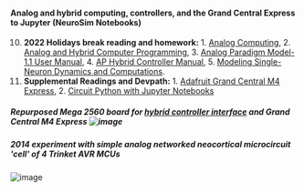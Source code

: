 
#### **Analog and hybrid computing, controllers, and the Grand Central Express to Jupyter (NeuroSim Notebooks)**
 
 10.  **2022 Holidays break reading and homework:** 1. [Analog Computing](https://www.degruyter.com/document/doi/10.1515/9783110787740/html), 2. [Analog and Hybrid Computer Programming](https://www.degruyter.com/document/doi/10.1515/9783110662207/html), 3. [Analog Paradigm Model-1.1 User Manual](https://analogparadigm.com/downloads/handbook.pdf), 4. [AP Hybrid Controller Manual](https://analogparadigm.com/downloads/hc_handbook.pdf), 5.  [Modeling Single-Neuron Dynamics and Computations](https://www.science.org/doi/10.1126/science.1127240).
11. **Supplemental Readings and Devpath:** 1. [Adafruit Grand Central M4 Express](https://cdn-learn.adafruit.com/downloads/pdf/adafruit-grand-central.pdf), 2. [Circuit  Python with Jupyter Notebooks](https://cdn-learn.adafruit.com/downloads/pdf/circuitpython-with-jupyter-notebooks.pdf)

##### Repurposed Mega 2560 board for [hybrid controller interface](https://github.com/anabrid/hardware/tree/main/the-analog-thing/arduino_2650_hybrid_controller) and Grand Central M4 Express ![image](https://user-images.githubusercontent.com/71346897/210679000-bfd3f1fc-ebe5-4372-9982-6e39dd0dce28.png)


##### 2014 experiment with simple analog networked neocortical microcircuit 'cell' of 4 Trinket AVR MCUs
![image](https://user-images.githubusercontent.com/71346897/214718695-37f22baf-9944-4955-8abc-35d6ab9d4e02.jpeg)
